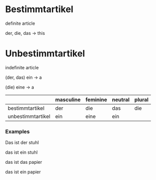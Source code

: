 # Bestimmtartikel

definite article

der, die, das → this

# Unbestimmtartikel

indefinite article

(der, das) ein → a

(die) eine → a

 

|  | masculine | feminine | neutral | plural |
| --- | --- | --- | --- | --- |
| bestimmtartikel | der | die | das | die |
| unbestimmtartikel | ein | eine | ein |  |

### Examples

Das ist der stuhl

das ist ein stuhl

das ist das papier

das ist ein papier